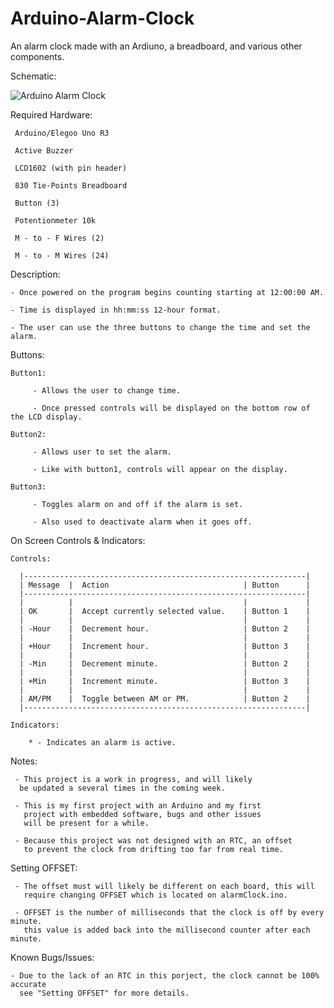 
# Arduino-Alarm-Clock
An alarm clock made with an Ardiuno, a breadboard, and various other components.


Schematic:

![Arduino Alarm Clock](https://user-images.githubusercontent.com/45023561/116891210-0f2e6200-abf4-11eb-8b9f-0b664032c909.png)


Required Hardware:

     Arduino/Elegoo Uno R3
     
     Active Buzzer
     
     LCD1602 (with pin header)
     
     830 Tie-Points Breadboard
     
     Button (3)
     
     Potentionmeter 10k
     
     M - to - F Wires (2)
     
     M - to - M Wires (24) 

Description:

	- Once powered on the program begins counting starting at 12:00:00 AM.

	- Time is displayed in hh:mm:ss 12-hour format.

    - The user can use the three buttons to change the time and set the alarm.

Buttons:

    Button1:
	
         - Allows the user to change time.
         
         - Once pressed controls will be displayed on the bottom row of the LCD display.
         
    Button2:
	
         - Allows user to set the alarm.
         
         - Like with button1, controls will appear on the display.
         
    Button3:
	
         - Toggles alarm on and off if the alarm is set.
         
         - Also used to deactivate alarm when it goes off.

On Screen Controls & Indicators:

	Controls:
	
      |---------------------------------------------------------------|
      | Message  |  Action                              | Button      |
      |---------------------------------------------------------------|
      |          |                                      |             |
      | OK       |  Accept currently selected value.    | Button 1    |
      |          |                                      |             |
      | -Hour    |  Decrement hour.                     | Button 2    |
      |          |                                      |             |
      | +Hour    |  Increment hour.                     | Button 3    |
      |          |                                      |             |
      | -Min     |  Decrement minute.                   | Button 2    |
      |          |                                      |             |
      | +Min     |  Increment minute.                   | Button 3    |
      |          |                                      |             |
      | AM/PM    |  Toggle between AM or PM.            | Button 2    |
      |---------------------------------------------------------------|
		
	Indicators:
	
		* - Indicates an alarm is active.

Notes:

     - This project is a work in progress, and will likely
      be updated a several times in the coming week.

     - This is my first project with an Arduino and my first
       project with embedded software, bugs and other issues
       will be present for a while.
	
     - Because this project was not designed with an RTC, an offset
       to prevent the clock from drifting too far from real time.

Setting OFFSET:

     - The offset must will likely be different on each board, this will
       require changing OFFSET which is located on alarmClock.ino.

     - OFFSET is the number of milliseconds that the clock is off by every minute.
       this value is added back into the millisecond counter after each minute.
       

Known Bugs/Issues:

    - Due to the lack of an RTC in this porject, the clock cannot be 100% accurate
      see "Setting OFFSET" for more details.
   
